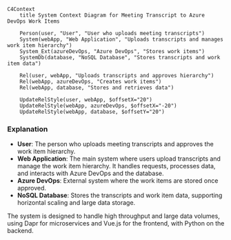 ```mermaid
C4Context
    title System Context Diagram for Meeting Transcript to Azure DevOps Work Items

    Person(user, "User", "User who uploads meeting transcripts")
    System(webApp, "Web Application", "Uploads transcripts and manages work item hierarchy")
    System_Ext(azureDevOps, "Azure DevOps", "Stores work items")
    SystemDb(database, "NoSQL Database", "Stores transcripts and work item data")

    Rel(user, webApp, "Uploads transcripts and approves hierarchy")
    Rel(webApp, azureDevOps, "Creates work items")
    Rel(webApp, database, "Stores and retrieves data")

    UpdateRelStyle(user, webApp, $offsetX="20")
    UpdateRelStyle(webApp, azureDevOps, $offsetX="-20")
    UpdateRelStyle(webApp, database, $offsetY="20")
```

### Explanation

- **User**: The person who uploads meeting transcripts and approves the work item hierarchy.
- **Web Application**: The main system where users upload transcripts and manage the work item hierarchy. It handles requests, processes data, and interacts with Azure DevOps and the database.
- **Azure DevOps**: External system where the work items are stored once approved.
- **NoSQL Database**: Stores the transcripts and work item data, supporting horizontal scaling and large data storage.

The system is designed to handle high throughput and large data volumes, using Dapr for microservices and Vue.js for the frontend, with Python on the backend.